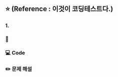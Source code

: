 ## :star:  (Reference : 이것이 코딩테스트다.)

### 1. 
### :speech_balloon: 
### :computer: Code
### :pencil2: 문제 해설